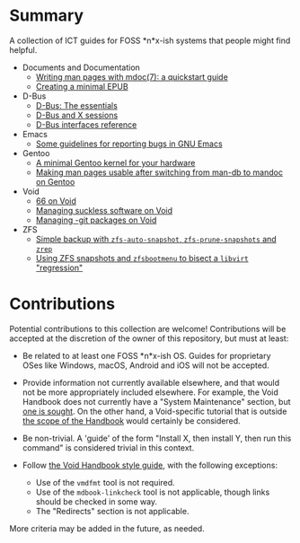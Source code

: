 # Summary

A collection of ICT guides for FOSS \*n\*x-ish systems that people might find helpful.

- Documents and Documentation
   - [Writing man pages with mdoc(7): a quickstart guide](./mdoc-quickstart.md)
   - [Creating a minimal EPUB](./minimal-epub.md)
- D-Bus
   - [D-Bus: The essentials](./dbus.md)
   - [D-Bus and X sessions](./dbus-and-x-sessions.md)
   - [D-Bus interfaces reference](./dbus-reference.md)
- Emacs
   - [Some guidelines for reporting bugs in GNU Emacs](./emacs-bug-reporting.md)
- Gentoo
   - [A minimal Gentoo kernel for your hardware](./minimal-gentoo-kernel.md)
   - [Making man pages usable after switching from man-db to mandoc on Gentoo](./gentoo-man-pages.md)
- Void
   - [66 on Void](https://github.com/mobinmob/void-66-services/blob/master/conf/void-66-conf.md)
   - [Managing suckless software on Void](./suckless.md)
   - [Managing -git packages on Void](./git-packages.md)
- ZFS
   - [Simple backup with `zfs-auto-snapshot`, `zfs-prune-snapshots` and
      `zrep`](./zfs-backup-strategies.md)
   - [Using ZFS snapshots and `zfsbootmenu` to bisect a `libvirt`
      "regression"](./libvirt-zbm-notes.md)

# Contributions

Potential contributions to this collection are welcome! Contributions will be accepted at the discretion of the owner of this repository, but must at least:

* Be related to at least one FOSS \*n\*x-ish OS. Guides for proprietary OSes like Windows, macOS, Android and iOS will not be accepted.

* Provide information not currently available elsewhere, and that would not be more appropriately included elsewhere. For example, the Void Handbook does not currently have a "System Maintenance" section, but [one is sought](https://github.com/void-linux/void-docs/issues/616). On the other hand, a Void-specific tutorial that is outside [the scope of the Handbook](https://docs.voidlinux.org/about/about-this-handbook.html) would certainly be considered. 

* Be non-trivial. A 'guide' of the form "Install X, then install Y, then run this command" is considered trivial in this context.

* Follow [the Void Handbook style guide](https://github.com/void-linux/void-docs/blob/master/CONTRIBUTING.md#style-guide), with the following exceptions:

  * Use of the `vmdfmt` tool is not required.
  * Use of the `mdbook-linkcheck` tool is not applicable, though links should be checked in some way.
  * The "Redirects" section is not applicable.

More criteria may be added in the future, as needed.
